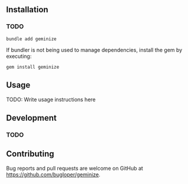 ## Installation

### TODO

```shell
bundle add geminize
```

If bundler is not being used to manage dependencies, install the gem by executing:

```shell
gem install geminize
```

## Usage

TODO: Write usage instructions here

## Development

### TODO

## Contributing

Bug reports and pull requests are welcome on GitHub at https://github.com/bugloper/geminize.
